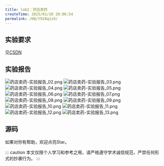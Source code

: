 ```yaml
---
title: lab2：药店卖药
createTime: 2025/01/20 20:06:54
permalink: /KB/t928q1x9/
---
```


## 实验要求
见[CSDN](https://blog.csdn.net/Lane0218/article/details/135887953)

## 实验报告

<!-- @[pdf zoom="90" ratio="20:18"  no-toolbar](https://www.lane0218.top/files/1_2_1.pdf) -->

![药店卖药-实验报告_02.png](https://laneljc-1321736255.cos.ap-nanjing.myqcloud.com/pic/202502051703916.png)
![药店卖药-实验报告_03.png](https://laneljc-1321736255.cos.ap-nanjing.myqcloud.com/pic/202502051703731.png)
![药店卖药-实验报告_04.png](https://laneljc-1321736255.cos.ap-nanjing.myqcloud.com/pic/202502051703734.png)
![药店卖药-实验报告_05.png](https://laneljc-1321736255.cos.ap-nanjing.myqcloud.com/pic/202502051703507.png)
![药店卖药-实验报告_06.png](https://laneljc-1321736255.cos.ap-nanjing.myqcloud.com/pic/202502051703206.png)
![药店卖药-实验报告_07.png](https://laneljc-1321736255.cos.ap-nanjing.myqcloud.com/pic/202502051703937.png)
![药店卖药-实验报告_08.png](https://laneljc-1321736255.cos.ap-nanjing.myqcloud.com/pic/202502051703515.png)
![药店卖药-实验报告_09.png](https://laneljc-1321736255.cos.ap-nanjing.myqcloud.com/pic/202502051703048.png)
![药店卖药-实验报告_10.png](https://laneljc-1321736255.cos.ap-nanjing.myqcloud.com/pic/202502051703060.png)
![药店卖药-实验报告_11.png](https://laneljc-1321736255.cos.ap-nanjing.myqcloud.com/pic/202502051703137.png)
![药店卖药-实验报告_12.png](https://laneljc-1321736255.cos.ap-nanjing.myqcloud.com/pic/202502051703257.png)
![药店卖药-实验报告_13.png](https://laneljc-1321736255.cos.ap-nanjing.myqcloud.com/pic/202502051703812.png)


## 源码
如果对你有帮助，欢迎点亮Star。
<RepoCard repo="Lane0218/Drugstore" />

::: caution
本文仅限个人学习和参考之用，请严格遵守学术诚信规范，严禁任何形式的抄袭行为。
:::